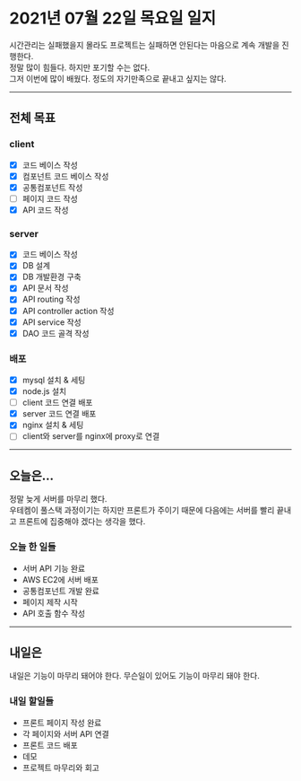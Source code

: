 # 2021년 07월 22일 목요일 일지

시간관리는 실패했을지 몰라도 프로젝트는 실패하면 안된다는 마음으로 계속 개발을 진행한다.<br />
정말 많이 힘들다. 하지만 포기할 수는 없다.<br />
그저 이번에 많이 배웠다. 정도의 자기만족으로 끝내고 싶지는 않다.

---

## 전체 목표

### client

- [x] 코드 베이스 작성
- [x] 컴포넌트 코드 베이스 작성
- [x] 공통컴포넌트 작성
- [ ] 페이지 코드 작성
- [x] API 코드 작성

### server

- [x] 코드 베이스 작성
- [X] DB 설계
- [x] DB 개발환경 구축
- [x] API 문서 작성
- [x] API routing 작성
- [x] API controller action 작성
- [x] API service 작성
- [x] DAO 코드 골격 작성

### 배포

- [x] mysql 설치 & 세팅
- [x] node.js 설치
- [ ] client 코드 연결 배포
- [x] server 코드 연결 배포
- [x] nginx 설치 & 세팅
- [ ] client와 server를 nginx에 proxy로 연결

---

## 오늘은...

정말 늦게 서버를 마무리 했다.<br />
우테켐이 풀스택 과정이기는 하지만 프론트가 주이기 때문에 다음에는 서버를 빨리 끝내고 프론트에 집중해야 겠다는 생각을 했다.

### 오늘 한 일들

- 서버 API 기능 완료
- AWS EC2에 서버 배포
- 공통컴포넌트 개발 완료
- 페이지 제작 시작
- API 호출 함수 작성

---

## 내일은

내일은 기능이 마무리 돼어야 한다.
무슨일이 있어도 기능이 마무리 돼야 한다.

### 내일 할일들

- 프론트 페이지 작성 완료
- 각 페이지와 서버 API 연결
- 프론트 코드 배포
- 데모
- 프로젝트 마무리와 회고